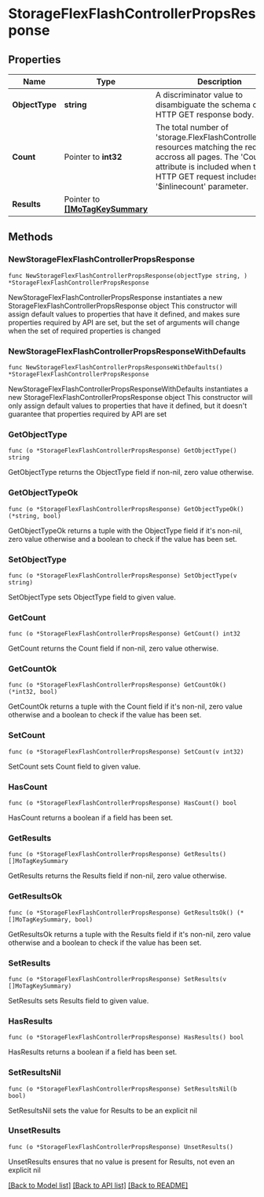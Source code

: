 # StorageFlexFlashControllerPropsResponse

## Properties

Name | Type | Description | Notes
------------ | ------------- | ------------- | -------------
**ObjectType** | **string** | A discriminator value to disambiguate the schema of a HTTP GET response body. | 
**Count** | Pointer to **int32** | The total number of &#39;storage.FlexFlashControllerProps&#39; resources matching the request, accross all pages. The &#39;Count&#39; attribute is included when the HTTP GET request includes the &#39;$inlinecount&#39; parameter. | [optional] 
**Results** | Pointer to [**[]MoTagKeySummary**](MoTagKeySummary.md) |  | [optional] 

## Methods

### NewStorageFlexFlashControllerPropsResponse

`func NewStorageFlexFlashControllerPropsResponse(objectType string, ) *StorageFlexFlashControllerPropsResponse`

NewStorageFlexFlashControllerPropsResponse instantiates a new StorageFlexFlashControllerPropsResponse object
This constructor will assign default values to properties that have it defined,
and makes sure properties required by API are set, but the set of arguments
will change when the set of required properties is changed

### NewStorageFlexFlashControllerPropsResponseWithDefaults

`func NewStorageFlexFlashControllerPropsResponseWithDefaults() *StorageFlexFlashControllerPropsResponse`

NewStorageFlexFlashControllerPropsResponseWithDefaults instantiates a new StorageFlexFlashControllerPropsResponse object
This constructor will only assign default values to properties that have it defined,
but it doesn't guarantee that properties required by API are set

### GetObjectType

`func (o *StorageFlexFlashControllerPropsResponse) GetObjectType() string`

GetObjectType returns the ObjectType field if non-nil, zero value otherwise.

### GetObjectTypeOk

`func (o *StorageFlexFlashControllerPropsResponse) GetObjectTypeOk() (*string, bool)`

GetObjectTypeOk returns a tuple with the ObjectType field if it's non-nil, zero value otherwise
and a boolean to check if the value has been set.

### SetObjectType

`func (o *StorageFlexFlashControllerPropsResponse) SetObjectType(v string)`

SetObjectType sets ObjectType field to given value.


### GetCount

`func (o *StorageFlexFlashControllerPropsResponse) GetCount() int32`

GetCount returns the Count field if non-nil, zero value otherwise.

### GetCountOk

`func (o *StorageFlexFlashControllerPropsResponse) GetCountOk() (*int32, bool)`

GetCountOk returns a tuple with the Count field if it's non-nil, zero value otherwise
and a boolean to check if the value has been set.

### SetCount

`func (o *StorageFlexFlashControllerPropsResponse) SetCount(v int32)`

SetCount sets Count field to given value.

### HasCount

`func (o *StorageFlexFlashControllerPropsResponse) HasCount() bool`

HasCount returns a boolean if a field has been set.

### GetResults

`func (o *StorageFlexFlashControllerPropsResponse) GetResults() []MoTagKeySummary`

GetResults returns the Results field if non-nil, zero value otherwise.

### GetResultsOk

`func (o *StorageFlexFlashControllerPropsResponse) GetResultsOk() (*[]MoTagKeySummary, bool)`

GetResultsOk returns a tuple with the Results field if it's non-nil, zero value otherwise
and a boolean to check if the value has been set.

### SetResults

`func (o *StorageFlexFlashControllerPropsResponse) SetResults(v []MoTagKeySummary)`

SetResults sets Results field to given value.

### HasResults

`func (o *StorageFlexFlashControllerPropsResponse) HasResults() bool`

HasResults returns a boolean if a field has been set.

### SetResultsNil

`func (o *StorageFlexFlashControllerPropsResponse) SetResultsNil(b bool)`

 SetResultsNil sets the value for Results to be an explicit nil

### UnsetResults
`func (o *StorageFlexFlashControllerPropsResponse) UnsetResults()`

UnsetResults ensures that no value is present for Results, not even an explicit nil

[[Back to Model list]](../README.md#documentation-for-models) [[Back to API list]](../README.md#documentation-for-api-endpoints) [[Back to README]](../README.md)



